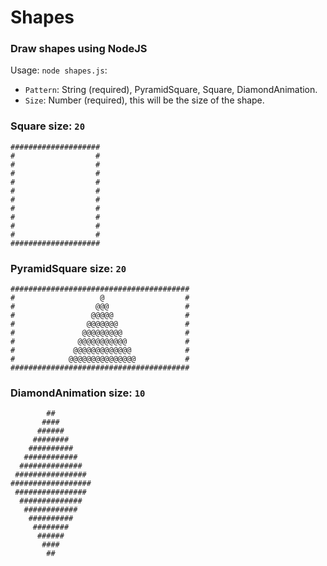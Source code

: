 # Shapes
### Draw shapes using NodeJS

Usage: `node shapes.js`:

* `Pattern`: String (required), PyramidSquare, Square, DiamondAnimation.
* `Size`: Number (required), this will be the size of the shape.

### Square size: `20`
```
####################
#                  #
#                  #
#                  #
#                  #
#                  #
#                  #
#                  #
#                  #
#                  #
#                  #
####################
```

### PyramidSquare size: `20`
```
########################################
#                   @                  #
#                  @@@                 #
#                 @@@@@                #
#                @@@@@@@               #
#               @@@@@@@@@              #
#              @@@@@@@@@@@             #
#             @@@@@@@@@@@@@            #
#            @@@@@@@@@@@@@@@           #
########################################
```

### DiamondAnimation size: `10` 
```
        ##
       ####
      ######
     ########
    ##########
   ############
  ##############
 ################
##################
 ################
  ##############
   ############
    ##########
     ########
      ######
       ####
        ##
```
